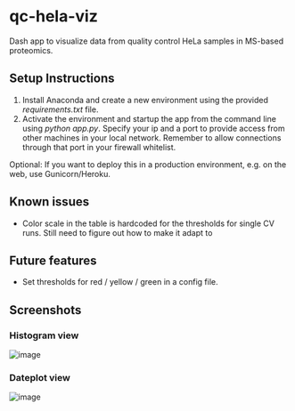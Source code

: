 # qc-hela-viz
 Dash app to visualize data from quality control HeLa samples in MS-based proteomics.
 
## Setup Instructions
1. Install Anaconda and create a new environment using the provided _requirements.txt_ file.
2. Activate the environment and startup the app from the command line using _python app.py_. Specify your ip and a port to provide access from other machines in your local network. Remember to allow connections through that port in your firewall whitelist.

Optional: 
If you want to deploy this in a production environment, e.g. on the web, use Gunicorn/Heroku. 

## Known issues
* Color scale in the table is hardcoded for the thresholds for single CV runs. Still need to figure out how to make it adapt to 

## Future features
* Set thresholds for red / yellow / green in a config file. 
 
## Screenshots
### Histogram view

![image](https://user-images.githubusercontent.com/71029831/121012880-76fa3e80-c798-11eb-9f16-c1d73f6f2afc.png)

### Dateplot view

![image](https://user-images.githubusercontent.com/71029831/121012959-9002ef80-c798-11eb-83d6-bfab1154c3e8.png)

